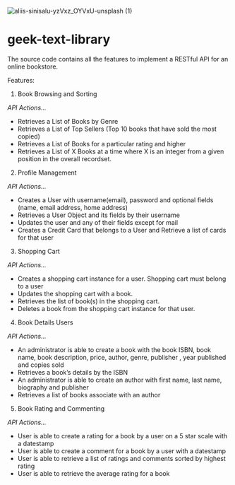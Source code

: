 ![aliis-sinisalu-yzVxz_OYVxU-unsplash (1)](https://user-images.githubusercontent.com/90973494/213946229-1acc6123-5232-4240-b2c3-f09cebe032df.jpg)


# geek-text-library
The source code contains all the features to implement a RESTful API for an online bookstore.

Features:

   1) Book Browsing and Sorting

   *API Actions...*
   - Retrieves a List of Books by Genre
   - Retrieves a List of Top Sellers (Top 10 books that have sold the most copied)
   - Retrieves a List of Books for a particular rating and higher
   - Retrieves a List of X Books at a time where X is an integer from a given position 
     in the overall recordset.

   2) Profile Management

   *API Actions...*
   - Creates a User with username(email), password and optional fields (name, 
    email address, home address)
   - Retrieves a User Object and its fields by their username
   - Updates the user and any of their fields except for mail
   - Creates a Credit Card that belongs to a User and Retrieve a list of cards for 
    that user

   3) Shopping Cart

   *API Actions...*
   - Creates a shopping cart instance for a user. Shopping cart must belong to a 
    user
   - Updates the shopping cart with a book.
   - Retrieves the list of book(s) in the shopping cart.
   - Deletes a book from the shopping cart instance for that user.

   4) Book Details Users

   *API Actions...*
   - An administrator is able to create a book with the book ISBN, book 
    name, book description, price, author, genre, publisher , year published and 
    copies sold
   - Retrieves a book’s details by the ISBN
   - An administrator is able to create an author with first name, last 
    name, biography and publisher
   - Retrieves a list of books associate with an author

   5) Book Rating and Commenting

   *API Actions...*
   - User is able to create a rating for a book by a user on a 5 star scale with a 
    datestamp
   - User is able to create a comment for a book by a user with a datestamp
   - User is able to retrieve a list of ratings and comments sorted by highest 
    rating 
   - User is able to retrieve the average rating for a book
